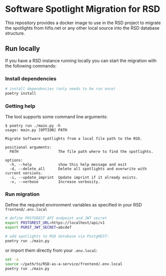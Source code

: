 <!--
SPDX-FileCopyrightText: 2022 Helmholtz Centre Potsdam - GFZ German Research Centre for Geosciences
SPDX-FileCopyrightText: 2023 Helmholtz Centre for Environmental Research (UFZ)

SPDX-License-Identifier: CC-BY-4.0
-->

# Software Spotlight Migration for RSD

This repository provides a docker image to use in the RSD project to
migrate the spotlights from hifis.net or any other local source into
the RSD database structure.

## Run locally

If you have a RSD instance running locally you can start the migration with the
following commands:

### Install dependencies

```bash
# install dependencies (only needs to be run once)
poetry install
```

### Getting help

The tool supports some command line arguments:

```shell
$ poetry run ./main.py -h
usage: main.py [OPTION] PATH

Migrate Software spotlights from a local file path to the RSD.

positional arguments:
  PATH                  The file path where to find the spotlights.

options:
  -h, --help            show this help message and exit
  -d, --delete_all      Delete all spotlights and overwrite with current versions.
  -i, --update_imprint  Update imprint if it already exists.
  -v, --verbose         Increase verbosity.
```

### Run migration

Define the required environment variables as specified in your RSD `frontend/.env.local`

```bash
# define POSTGREST API endpoint and JWT secret
export POSTGREST_URL=https://localhost/api/v1
export PGRST_JWT_SECRET=abcdef

# add spotlights to RSD database via PostgREST:
poetry run ./main.py
```

or import them directly from your `.env.local`:

```bash
set -a
source ~/path/to/RSD-as-a-service/frontend/.env.local
poetry run ./main.py
```
